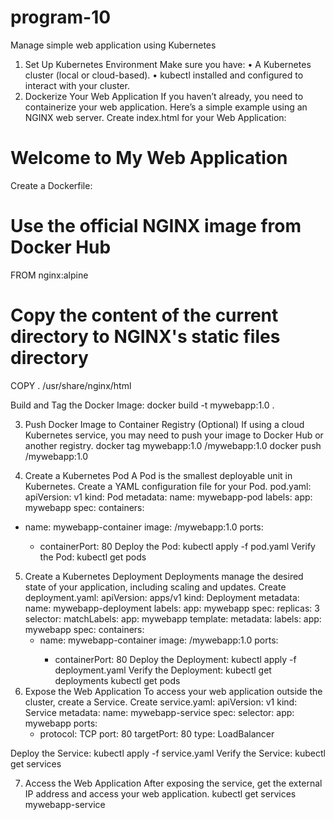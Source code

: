 # program-10
Manage simple web application using Kubernetes
1. Set Up Kubernetes Environment
Make sure you have:
•	A Kubernetes cluster (local or cloud-based).
•	kubectl installed and configured to interact with your cluster.
2. Dockerize Your Web Application
If you haven’t already, you need to containerize your web application. Here’s a simple example using an NGINX web server.
Create index.html for your Web Application:
<!DOCTYPE html>
<html>
<head>
    <title>My Web App</title>
</head>
<body>
    <h1>Welcome to My Web Application</h1>
</body>
</html>

Create a Dockerfile:

# Use the official NGINX image from Docker Hub
FROM nginx:alpine

# Copy the content of the current directory to NGINX's static files directory
COPY . /usr/share/nginx/html

Build and Tag the Docker Image:
docker build -t mywebapp:1.0 .

3. Push Docker Image to Container Registry (Optional)
If using a cloud Kubernetes service, you may need to push your image to Docker Hub or another registry.
docker tag mywebapp:1.0 <your-dockerhub-username>/mywebapp:1.0
docker push <your-dockerhub-username>/mywebapp:1.0

4. Create a Kubernetes Pod
A Pod is the smallest deployable unit in Kubernetes. Create a YAML configuration file for your Pod.
pod.yaml:
apiVersion: v1
kind: Pod
metadata:
  name: mywebapp-pod
  labels:
    app: mywebapp
spec:
  containers:
  - name: mywebapp-container
    image: <your-dockerhub-username>/mywebapp:1.0
    ports:
    - containerPort: 80
Deploy the Pod:
kubectl apply -f pod.yaml
Verify the Pod:
kubectl get pods
5. Create a Kubernetes Deployment
Deployments manage the desired state of your application, including scaling and updates.
Create deployment.yaml:
apiVersion: apps/v1
kind: Deployment
metadata:
  name: mywebapp-deployment
  labels:
    app: mywebapp
spec:
  replicas: 3
  selector:
    matchLabels:
      app: mywebapp
  template:
    metadata:
      labels:
        app: mywebapp
    spec:
      containers:
      - name: mywebapp-container
        image: <your-dockerhub-username>/mywebapp:1.0
        ports:
        - containerPort: 80
Deploy the Deployment:
kubectl apply -f deployment.yaml
Verify the Deployment:
kubectl get deployments
kubectl get pods
6. Expose the Web Application
To access your web application outside the cluster, create a Service.
Create service.yaml:
apiVersion: v1
kind: Service
metadata:
  name: mywebapp-service
spec:
  selector:
    app: mywebapp
  ports:
    - protocol: TCP
      port: 80
      targetPort: 80
  type: LoadBalancer

Deploy the Service:
kubectl apply -f service.yaml
Verify the Service:
kubectl get services

7. Access the Web Application
After exposing the service, get the external IP address and access your web application.
kubectl get services mywebapp-service
